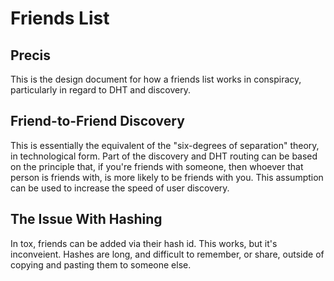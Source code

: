 # Friends List
## Precis
This is the design document for how a friends list works in conspiracy, particularly in regard to DHT and discovery.

## Friend-to-Friend Discovery
This is essentially the equivalent of the "six-degrees of separation" theory, in technological form. Part of the discovery and DHT routing can be based on the principle that, if you're friends with someone, then whoever that person is friends with, is more likely to be friends with you. This assumption can be used to increase the speed of user discovery.

## The Issue With Hashing
In tox, friends can be added via their hash id. This works, but it's inconveient. Hashes are long, and difficult to remember, or share, outside of copying and pasting them to someone else.
